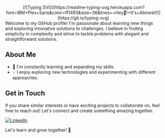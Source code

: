 <div align="center">
  <span>‎‎‎‎‎‎‎‎‎‎‎‎‎‎‎‎‎‎‎‎‎</span>
[![Typing SVG](https://readme-typing-svg.herokuapp.com?font=IBM+Plex+Sans&color=ff1493&size=36&lines=‎‎‎‎‎‎‎‎‎‎‎‎‎‎‎‎‎‎‎‎‎+Hey👋!+It's+Abinesh!)](https://git.io/typing-svg)
</div>
Welcome to my GitHub profile! I'm passionate about learning new things and exploring innovative solutions to challenges. I believe in finding simplicity in complexity and strive to tackle problems with elegant and straightforward solutions.

## About Me
- 🌱 I'm constantly learning and expanding my skills.
- 💡 I enjoy exploring new technologies and experimenting with different approaches.

## Get in Touch
If you share similar interests or have exciting projects to collaborate on, feel free to reach out! Let's connect and create something amazing together.

[![LinkedIn](https://img.shields.io/badge/LinkedIn-Abinesh%20R-blue?style=flat-square&logo=linkedin)](https://www.linkedin.com/in/abinesh-r-)

Let's learn and grow together! 🌟

